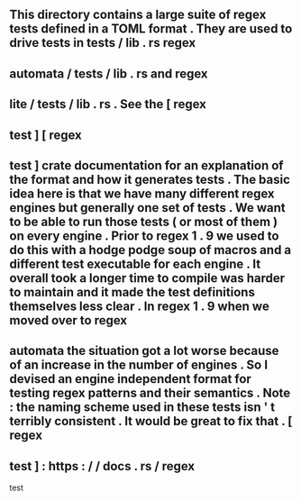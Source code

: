 This
directory
contains
a
large
suite
of
regex
tests
defined
in
a
TOML
format
.
They
are
used
to
drive
tests
in
tests
/
lib
.
rs
regex
-
automata
/
tests
/
lib
.
rs
and
regex
-
lite
/
tests
/
lib
.
rs
.
See
the
[
regex
-
test
]
[
regex
-
test
]
crate
documentation
for
an
explanation
of
the
format
and
how
it
generates
tests
.
The
basic
idea
here
is
that
we
have
many
different
regex
engines
but
generally
one
set
of
tests
.
We
want
to
be
able
to
run
those
tests
(
or
most
of
them
)
on
every
engine
.
Prior
to
regex
1
.
9
we
used
to
do
this
with
a
hodge
podge
soup
of
macros
and
a
different
test
executable
for
each
engine
.
It
overall
took
a
longer
time
to
compile
was
harder
to
maintain
and
it
made
the
test
definitions
themselves
less
clear
.
In
regex
1
.
9
when
we
moved
over
to
regex
-
automata
the
situation
got
a
lot
worse
because
of
an
increase
in
the
number
of
engines
.
So
I
devised
an
engine
independent
format
for
testing
regex
patterns
and
their
semantics
.
Note
:
the
naming
scheme
used
in
these
tests
isn
'
t
terribly
consistent
.
It
would
be
great
to
fix
that
.
[
regex
-
test
]
:
https
:
/
/
docs
.
rs
/
regex
-
test
